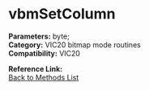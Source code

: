 # vbmSetColumn

**Parameters:** byte;  
**Category:** VIC20 bitmap mode routines  
**Compatibility:** VIC20  

**Reference Link:**  
[Back to Methods List](../../SUMMARY.md)

